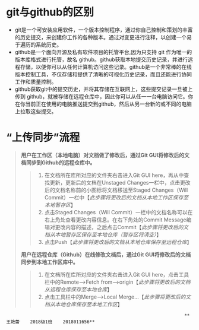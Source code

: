 # git与github的区别
* git是一个可安装应用软件，一个版本控制程序，通过你自己控制和策划的丰富的历史提交，来创建你工作的各种版本。通过对变更进行注释，以创建一个易于遍历的系统历史。
* github是一个面向开源及私有软件项目的托管平台,因为只支持 git 作为唯一的版本库格式进行托管，故名 github。github获取本地提交历史记录，并进行远程存储，以便你可以从任何计算机访问这些记录。github是一个非常棒的在线版本控制工具，不仅存储和提供了清晰的可视化历史记录，而且还能进行协同工作和质量控制。
* github获取git中的提交历史，并将其存储在互联网上，这些提交记录一旦被上传到 github，就被存储在远程仓库中，因此你可以从任一一台电脑访问它。你在你当前正在使用的电脑推送提交到github，然后从另一台新的或不同的电脑上拉取这些提交。
# “上传同步”流程
> **用户在工作区（本地电脑）对文档做了修改后，通过Git GUI将修改后的文档同步到Github的远程仓库中。**
>> 1. 在文档所在库所对应的文件夹右击进入Git GUI here，再从中查找更新，更新后的文档在Unstaged Changes一栏中，点击更改后的文档名称前的小图标将文档移送至Staged Changes（Will Commit）一栏中【*此步骤将更改后的文档从本地工作区保存至本地暂存区*】
>> 2. 点击Staged Changes（Will Commit）一栏中的文档名称可以在右上角处查看更改内容信息。在右下角处的Commit Message编辑对更改内容的描述，之后点击Commit【*此步骤将更改后的文档从本地暂存区保存至本地仓库（暂存区将清空）*】
>> 3. 点击Push【*此步骤将更改后的文档从本地仓库保存至远程仓库*】
> 
> **用户在远程仓库（Github）在线修改文档后，通过Git GUI将修改后的文档同步到本地工作区库中。**
>> 1. 在文档所在库所对应的文件夹右击进入Git GUI here，点击工具栏中的Remote-->Fetch from-->origin【*此步骤将更改后的文档从远程仓库保存至本地仓库*】
>> 2. 点击工具栏中的Merge-->Local Merge...【*此步骤将更改后的文档从本地仓库保存至本地工作区*】
> 
                                                                       **王艳蕾    2018级1班    2018011656**
